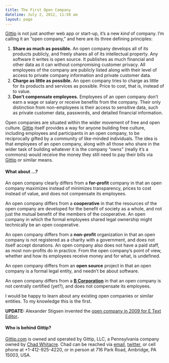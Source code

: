 ```yaml
---
title: The First Open Company
dateline: July 2, 2012, 11:58 am
layout: page
---
```


<p><a href="https://www.gittip.com/">Gittip</a> is not just another web app or
start-up, it&#8217;s a new <em>kind</em> of company. I&#8217;m calling it an
&#8220;open company,&#8221; and here are its three defining principles:</p>

<ol>

<li><strong>Share as much as possible.</strong> An open company develops
all of its products publicly, and freely shares all of its intellectual
property. Any software it writes is open source. It publishes as much financial
and other data as it can without compromising customer privacy. All employees of
the company are publicly listed along with their level of access to private
company information and private customer data.</li>

<li><strong>Charge as little as possible.</strong> An open company tries to
charge as little for its products and services as possible. Price to cost, that
is, instead of to value.</li>

<li><strong>Don&#8217;t compensate employees.</strong> Employees of an open
company don&#8217;t earn a wage or salary or receive benefits from the company.
Their only distinction from non-employees is their access to sensitive data,
such as private customer data, passwords, and detailed financial
information.</li></ol>

<p>Open companies are situated within the wider movement of free and open
culture. <a href="https://www.gittip.com/">Gittip</a> itself provides a way for
anyone building free culture, including employees and participants in an open
company, to be reciprocally gifted by a community of like-minded individuals.
The idea is that employees of an open company, along with all those who share in
the wider task of building whatever it is the company &#8220;owns&#8221; (really
it&#8217;s a commons) would receive the money they still need to pay their bills
via <a href="https://www.gittip.com/">Gittip</a> or similar means.</p><h4>What about &#8230;?</h4>

<p>An open company clearly differs from a <strong>for-profit</strong> company in
that an open company maximizes instead of minimizes transparency, prices to cost
instead of value, and does not compensate its employees.</p>

<p>An open company differs from a <strong>cooperative</strong> in that the
resources of the open company are developed for the benefit of society as a
whole, and not just the mutual benefit of the members of the cooperative. An
open company in which the formal employees shared legal ownership might
technically be an open cooperative.</p>

<p>An open company differs from a <strong>non-profit</strong> organization in
that an open company is not registered as a charity with a government, and does
not itself accept donations. An open company also does not have a paid staff, as
most non-profits do in practice. From the open company&#8217;s point of view,
whether and how its employees receive money and for what, is undefined.</p>

<p>An open company differs from an <strong>open source</strong> project in that
an open company is a formal legal entity, and needn&#8217;t be about
software.</p>

<p>An open company differs from a <strong><a
href="http://www.bcorporation.net/about">B Corporation</a></strong> in that an
open company is not centrally certified (yet?), and does not compensate its
employees.</p>

<p>I would be happy to learn about any existing open companies or similar
entities. To my knowledge this is the first.</p>

<p><strong>UPDATE:</strong> Alexander Stigsen invented the <a
href="https://medium.com/building-gittip/4cbab7ca1a47">open company in 2009 for
E Text Editor</a><strong>.</strong></p><h4>Who is behind Gittip?</h4>

<p><a href="https://www.gittip.com/">Gittip.com</a> is owned and operated by
Gittip, LLC, a Pennsylvania company owned by <a
href="https://www.gittip.com/whit537/">Chad Whitacre</a>. <span>Chad can be
reached via </span><a
href="mailto:chad@zetaweb.com">email</a><span>, </span><a
href="https://twitter.com/#!/whit537">twitter</a><span>, or cell phone at
+1-412-925-4220, or in person at 716 Park Road, Ambridge, PA 15003,
USA.</span></p>

